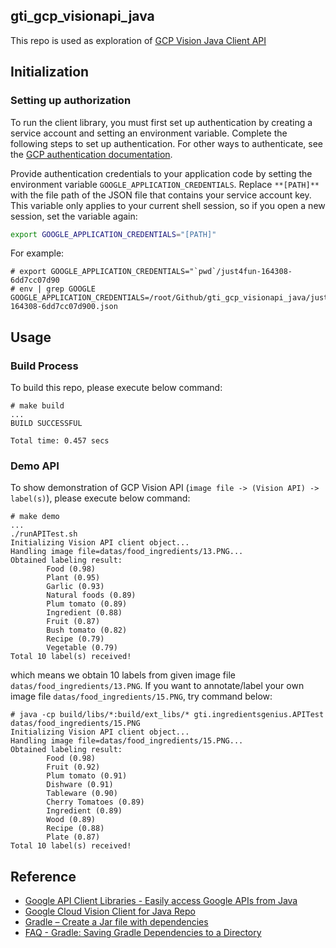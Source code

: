 ## gti_gcp_visionapi_java
This repo is used as exploration of [GCP Vision Java Client API](https://cloud.google.com/vision/docs/libraries)

## Initialization

### Setting up authorization
To run the client library, you must first set up authentication by creating a service account and setting an environment variable. Complete the following steps to set up authentication. For other ways to authenticate, see the [GCP authentication documentation](https://cloud.google.com/docs/authentication/production).

Provide authentication credentials to your application code by setting the environment variable `GOOGLE_APPLICATION_CREDENTIALS`. Replace `**[PATH]**` with the file path of the JSON file that contains your service account key. This variable only applies to your current shell session, so if you open a new session, set the variable again:
```bash
export GOOGLE_APPLICATION_CREDENTIALS="[PATH]"
```
For example:
```console
# export GOOGLE_APPLICATION_CREDENTIALS="`pwd`/just4fun-164308-6dd7cc07d90
# env | grep GOOGLE
GOOGLE_APPLICATION_CREDENTIALS=/root/Github/gti_gcp_visionapi_java/just4fun-164308-6dd7cc07d900.json
```

## Usage

### Build Process
To build this repo, please execute below command:
```console
# make build
...
BUILD SUCCESSFUL

Total time: 0.457 secs
```

### Demo API
To show demonstration of GCP Vision API (`image file -> (Vision API) -> label(s)`), please execute below command:
```console
# make demo
...
./runAPITest.sh
Initializing Vision API client object...
Handling image file=datas/food_ingredients/13.PNG...
Obtained labeling result:
        Food (0.98)
        Plant (0.95)
        Garlic (0.93)
        Natural foods (0.89)
        Plum tomato (0.89)
        Ingredient (0.88)
        Fruit (0.87)
        Bush tomato (0.82)
        Recipe (0.79)
        Vegetable (0.79)
Total 10 label(s) received!
```
which means we obtain 10 labels from given image file `datas/food_ingredients/13.PNG`. If you want to annotate/label your own image file `datas/food_ingredients/15.PNG`, try command below:
```console
# java -cp build/libs/*:build/ext_libs/* gti.ingredientsgenius.APITest datas/food_ingredients/15.PNG
Initializing Vision API client object...
Handling image file=datas/food_ingredients/15.PNG...
Obtained labeling result:
        Food (0.98)
        Fruit (0.92)
        Plum tomato (0.91)
        Dishware (0.91)
        Tableware (0.90)
        Cherry Tomatoes (0.89)
        Ingredient (0.89)
        Wood (0.89)
        Recipe (0.88)
        Plate (0.87)
Total 10 label(s) received!
```

## Reference
* [Google API Client Libraries - Easily access Google APIs from Java](https://developers.google.com/api-client-library/java)
* [Google Cloud Vision Client for Java Repo](https://github.com/googleapis/java-vision)
* [Gradle – Create a Jar file with dependencies](https://mkyong.com/gradle/gradle-create-a-jar-file-with-dependencies/)
* [FAQ - Gradle: Saving Gradle Dependencies to a Directory](https://stackoverflow.com/questions/46628910/saving-gradle-dependencies-to-a-directory)
